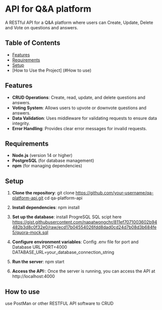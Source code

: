 # API for  Q&A platform
A RESTful API for a Q&A platform where users can Create, Update, Delete and Vote on questions and answers.

## Table of Contents
- [Features](#features)
- [Requirements](#requirements)
- [Setup](#setup)
- [How to Use the Project] (#How to use)


## Features
- **CRUD Operations**: Create, read, update, and delete questions and answers.
- **Voting System**: Allows users to upvote or downvote questions and answers.
- **Data Validation**: Uses middleware for validating requests to ensure data integrity.
- **Error Handling**: Provides clear error messages for invalid requests.

## Requirements
- **Node.js** (version 14 or higher)
- **PostgreSQL** (for database management)
- **npm** (for managing dependencies)

## Setup
1. **Clone the repository**:
   git clone https://github.com/your-username/qa-platform-api.git
   cd qa-platform-api

2. **Install dependencies**:
   npm install 

3. **Set up the database**:
   install ProgreSQL
   SQL scipt here
   https://gist.githubusercontent.com/napatwongchr/811ef7071003602b94482b3d8c0f32e0/raw/ecd17b04554026fdd8dad0cd24d7b08d3b684fe5/quora-mock.sql

4. **Configure environment variables**:
   Config .env file for port and Database URL
   PORT=4000
   DATABASE_URL=your_database_connection_string
   
5. **Run the server**:
   npm start

6. **Access the API:**:
   Once the server is running, you can access the API at http://localhost:4000


## How to use
use PostMan or other RESTFUL API software to CRUD
